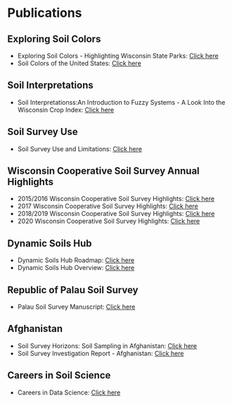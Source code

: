 

# Publications


## Exploring Soil Colors
- Exploring Soil Colors - Highlighting Wisconsin State Parks: [Click here](https://github.com/jneme910/Jason-Nemecek/blob/master/publications/7X5_WI_Park_Soil_Booklet-Web.pdf)
- Soil Colors of the United States: [Click here](https://github.com/jneme910/Jason-Nemecek/blob/master/publications/Soil_Colors_of_the_continential_United_States.jpg)

## Soil Interpretations
- Soil Interpretationss:An Introduction to Fuzzy Systems - A Look Into the Wisconsin Crop Index: [Click here](https://github.com/jneme910/Jason-Nemecek/blob/master/publications/Soil_Interpretation_WICCPI_Report_06022016_1253_Pressed.pdf)

## Soil Survey Use
- Soil Survey Use and Limitations: [Click here](https://github.com/jneme910/Jason-Nemecek/blob/master/publications/Soil_Survey_Uses_Limitations_02252016_1208.pdf)

## Wisconsin Cooperative Soil Survey Annual Highlights
- 2015/2016 Wisconsin Cooperative Soil Survey Highlights: [Click here](https://github.com/jneme910/Jason-Nemecek/blob/master/publications/2016_Soils_Booklet_Web.pdf)
- 2017 Wisconsin Cooperative Soil Survey Highlights: [Click here](https://github.com/jneme910/Jason-Nemecek/blob/master/publications/FY17_NRCS-Soils_Report.pdf)
- 2018/2019 Wisconsin Cooperative Soil Survey Highlights: [Click here](https://github.com/jneme910/Jason-Nemecek/blob/master/publications/Cooperative_Soil_Science_-_2018_final_-_WEB_SIZE.pdf)
- 2020 Wisconsin Cooperative Soil Survey Highlights: [Click here](https://github.com/jneme910/Jason-Nemecek/blob/master/publications/Cooperative_Soil_Science_2020_WEB.pdf)

## Dynamic Soils Hub
- Dynamic Soils Hub Roadmap: [Click here](https://github.com/jneme910/Jason-Nemecek/blob/main/documents/Dynamic%20Soil%20Properties%20(DSP)%20Hub%20Epics%20and%2012-Month%20Roadmap%20ns.pdf)
- Dynamic Soils Hub Overview:  [Click here](https://github.com/jneme910/Jason-Nemecek/blob/master/documents/Dynamic%20Soils%20Hub%20Overview.pptx)
  
## Republic of Palau Soil Survey
- Palau Soil Survey Manuscript: [Click here](https://github.com/jneme910/Jason-Nemecek/blob/master/publications/palauCD.pdf)

## Afghanistan
- Soil Survey Horizons: Soil Sampling in Afghanistan: [Click here](https://github.com/jneme910/Jason-Nemecek/blob/master/publications/Afghanistanarticle_02222010.pdf)
- Soil Survey Investigation Report - Afghanistan: [Click here](https://github.com/jneme910/Jason-Nemecek/blob/master/publications/SSIR_%20Soils%20Afghanistan_2018%20.pdf)

## Careers in Soil Science
- Careers in Data Science: [Click here](https://github.com/jneme910/Jason-Nemecek/blob/master/publications/careers-in-soil-and-plant-science.pdf)
  
